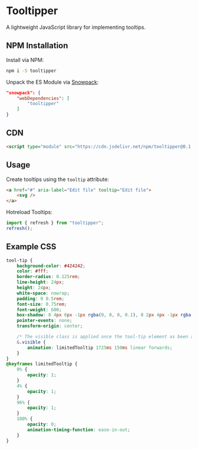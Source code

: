 # Tooltipper

A lightweight JavaScript library for implementing tooltips.

## NPM Installation

Install via NPM:

```sh
npm i -S tooltipper
```

Unpack the ES Module via [Snowpack](https://www.snowpack.dev/):

```json
"snowpack": {
	"webDependencies": [
		"tooltipper"
	]
}
```

## CDN

```html
<script type="module" src="https://cdn.jsdelivr.net/npm/tooltipper@0.1.0/tooltipper.min.js"></script>
```

## Usage

Create tooltips using the `tooltip` attribute:

```html
<a href="#" aria-label="Edit file" tooltip="Edit file">
    <svg />
</a>
```

Hotreload Tooltips:

```javascript
import { refresh } from "tooltipper";
refresh();
```

## Example CSS

```scss
tool-tip {
    background-color: #424242;
    color: #fff;
    border-radius: 0.125rem;
    line-height: 24px;
    height: 24px;
    white-space: nowrap;
    padding: 0 0.5rem;
    font-size: 0.75rem;
    font-weight: 600;
    box-shadow: 0 4px 6px -1px rgba(0, 0, 0, 0.1), 0 2px 4px -1px rgba(0, 0, 0, 0.06);
    pointer-events: none;
    transform-origin: center;

    /* The visible class is applied once the tool-tip element as been appended to the body & positioned correctly */
    &.visible {
        animation: limitedTooltip 1725ms 150ms linear forwards;
    }
}
@keyframes limitedTooltip {
    0% {
        opacity: 1;
    }
    4% {
        opacity: 1;
    }
    96% {
        opacity: 1;
    }
    100% {
        opacity: 0;
        animation-timing-function: ease-in-out;
    }
}
```
